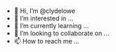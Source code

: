 - 👋 Hi, I’m @clydelowe
- 👀 I’m interested in ...
- 🌱 I’m currently learning ...
- 💞️ I’m looking to collaborate on ...
- 📫 How to reach me ...

<!---
clydelowe/clydelowe is a ✨ special ✨ repository because its `README.md` (this file) appears on your GitHub profile.
You can click the Preview link to take a look at your changes.
--->
